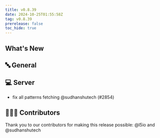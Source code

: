 ```yaml
---
title: v0.8.39
date: 2024-10-25T01:55:58Z
tag: v0.8.39
prerelease: false
toc_hide: true
---
```


## What's New
## 🔤 General
## 💻 Server

- fix all patterns fetching @sudhanshutech (#2854)

## 👨🏽‍💻 Contributors

Thank you to our contributors for making this release possible:
@l5io and @sudhanshutech

